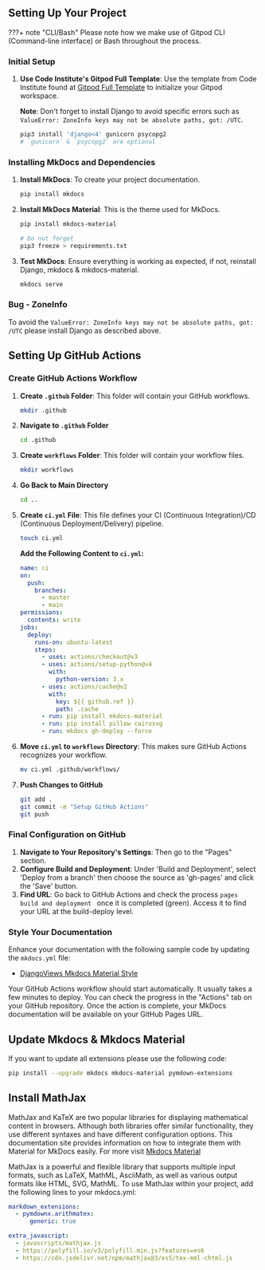 ## Setting Up Your Project

???+ note "CLI/Bash"
    Please note how we make use of Gitpod CLI (Command-line interface) or Bash throughout the process.

### Initial Setup

1. **Use Code Institute's Gitpod Full Template**: Use the template from Code Institute found at [Gitpod Full Template](https://github.com/Code-Institute-Org/gitpod-full-template) to initialize your Gitpod workspace.

    **Note**: Don't forget to install Django to avoid specific errors such as `ValueError: ZoneInfo keys may not be absolute paths, got: /UTC`.

    ```bash
    pip3 install 'django<4' gunicorn psycopg2
    # `gunicorn` & `psycopg2` are optional
    ```

### Installing MkDocs and Dependencies

1. **Install MkDocs**: To create your project documentation.

    ```bash
    pip install mkdocs
    ```

2. **Install MkDocs Material**: This is the theme used for MkDocs.

    ```bash
    pip install mkdocs-material

    # Do not forget
    pip3 freeze > requirements.txt
    ```

3. **Test MkDocs**: Ensure everything is working as expected, if not, reinstall Django, mkdocs & mkdocs-material.

    ```bash
    mkdocs serve
    ```

### Bug - ZoneInfo

To avoid the `ValueError: ZoneInfo keys may not be absolute paths, got: /UTC` please install Django as described above.

## Setting Up GitHub Actions

### Create GitHub Actions Workflow

1. **Create `.github` Folder**: This folder will contain your GitHub workflows.

    ```bash
    mkdir .github
    ```

2. **Navigate to `.github` Folder**

    ```bash
    cd .github
    ```

3. **Create `workflows` Folder**: This folder will contain your workflow files.

    ```bash
    mkdir workflows
    ```

4. **Go Back to Main Directory**

    ```bash
    cd ..
    ```

5. **Create `ci.yml` File**: This file defines your CI (Continuous Integration)/CD (Continuous Deployment/Delivery) pipeline.

    ```bash
    touch ci.yml
    ```

    **Add the Following Content to `ci.yml`:**

    ```yaml
    name: ci
    on:
      push:
        branches:
          - master
          - main
    permissions:
      contents: write
    jobs:
      deploy:
        runs-on: ubuntu-latest
        steps:
          - uses: actions/checkout@v3
          - uses: actions/setup-python@v4
            with:
              python-version: 3.x
          - uses: actions/cache@v2
            with:
              key: ${{ github.ref }}
              path: .cache
          - run: pip install mkdocs-material
          - run: pip install pillow cairosvg
          - run: mkdocs gh-deploy --force
    ```

6. **Move `ci.yml` to `workflows` Directory**: This makes sure GitHub Actions recognizes your workflow.

    ```bash
    mv ci.yml .github/workflows/
    ```

7. **Push Changes to GitHub**

    ```bash
    git add .
    git commit -m "Setup GitHub Actions"
    git push
    ```

### Final Configuration on GitHub

1. **Navigate to Your Repository's Settings**: Then go to the "Pages" section.
2. **Configure Build and Deployment**: Under 'Build and Deployment', select 'Deploy from a branch' then choose the source as 'gh-pages' and click the 'Save' button.
3. **Find URL**: Go back to GitHub Actions and check the process `pages build and deployment ` once it is completed (green). Access it to find your URL at the build-deploy level.

### Style Your Documentation
Enhance your documentation with the following sample code by updating the `mkdocs.yml` file:

- [DjangoViews Mkdocs Material Style](https://github.com/plexoio/djangoviews/blob/main/mkdocs.yml)

Your GitHub Actions workflow should start automatically. It usually takes a few minutes to deploy. You can check the progress in the "Actions" tab on your GitHub repository. Once the action is complete, your MkDocs documentation will be available on your GitHub Pages URL.

## Update Mkdocs & Mkdocs Material

If you want to update all extensions please use the following code:

```bash
pip install --upgrade mkdocs mkdocs-material pymdown-extensions
```

## Install MathJax

MathJax and KaTeX are two popular libraries for displaying mathematical content in browsers. Although both libraries offer similar functionality, they use different syntaxes and have different configuration options. This documentation site provides information on how to integrate them with Material for MkDocs easily. For more visit [Mkdocs Material](https://squidfunk.github.io/mkdocs-material/reference/math/?h=math#mathjax-mkdocsyml)

MathJax is a powerful and flexible library that supports multiple input formats, such as LaTeX, MathML, AsciiMath, as well as various output formats like HTML, SVG, MathML. To use MathJax within your project, add the following lines to your mkdocs.yml:

```yaml
markdown_extensions:
  - pymdownx.arithmatex:
      generic: true

extra_javascript:
  - javascripts/mathjax.js
  - https://polyfill.io/v3/polyfill.min.js?features=es6
  - https://cdn.jsdelivr.net/npm/mathjax@3/es5/tex-mml-chtml.js
```